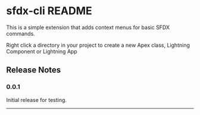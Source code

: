 # sfdx-cli README

This is a simple extension that adds context menus for basic SFDX commands.

Right click a directory in your project to create a new Apex class, Lightning Component or Lightning App


## Release Notes


### 0.0.1
Initial release for testing.


-----------------------------------------------------------------------------------------------------------

